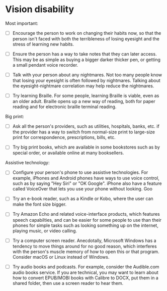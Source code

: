 # Vision disability

Most important:

- [ ] Encourage the person to work on changing their habits now, so that the person isn't faced with both the terribleness of losing eyesight and the stress of learning new habits.

- [ ] Ensure the person has a way to take notes that they can later access. This may be as simple as buying a bigger darker thicker pen, or getting a small pendant voice recorder.

- [ ] Talk with your person about any nightmares. Not too many people know that losing your eyesight is often followed by nightmares. Talking about the eyesight-nightmare correlation may help reduce the nightmares.

- [ ] Try learning Braille. For some people, learning Braille is viable, even as an older adult. Braille opens up a new way of reading, both for paper reading and for electronic braille terminal reading.	

Big print:

- [ ] Ask all the person's providers, such as utilities, hospitals, banks, etc. if the provider has a way to switch from normal-size print to large-size print for correspondence, prescriptions, bills, etc.

- [ ] Try big print books, which are available in some bookstores such as by special order, or available online at many booksellers.

Assistive technology:

- [ ] Configure your person's phone to use assistive technologies. For example, iPhones and Android phones have ways to use voice control, such as by saying "Hey Siri" or "OK Google". iPhone also have a feature called VoiceOver that lets you use your phone without looking. Goo

- [ ] Try an e-book reader, such as a Kindle or Kobo, where the user can make the font size bigger.

- [ ] Try Amazon Echo and related voice-interface products, which features speech capabilties, and can be easier for some people to use than their phones for simple tasks such as looking something up on the internet, playing music, or video calling.

- [ ] Try a computer screen reader. Anecdotally, Microsoft Windows has a tendency to move things around for no good reason, which interferes with the person's muscle memory of how to open this or that program. Consider macOS or Linux instead of Windows.

- [ ] Try audio books and podcasts. For example, consider the Audible.com audio books service. If you are technical, you may want to learn about how to convert EPUB/MOBI books with Calibre to DOCX, put them in a shared folder, then use a screen reader to hear them. 
